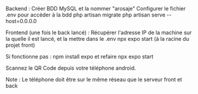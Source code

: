 Backend :
Créer BDD MySQL et la nommer "arosaje"
Configurer le fichier .env pour accéder à la bdd
php artisan migrate
php artisan serve --host=0.0.0.0

Frontend (une fois le back lancé) :
Récupérer l'adresse IP de la machine sur la quelle il est lancé, et la mettre dans le .env
npx expo start (à la racine du projet front)

Si fonctionne pas : npm install expo et refaire npx expo start






Scannez le QR Code depuis votre téléphone android.

Note : Le téléphone doit être sur le même réseau que le serveur front et back
